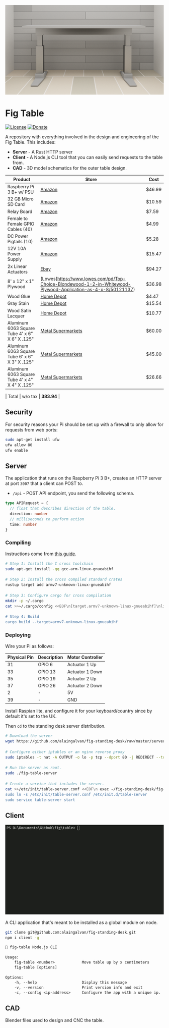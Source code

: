 ![Cover Image](cad/concept.png)

# Fig Table

[![License][license-img]][license-url]
[![Donate][donate-img]][donate-url]

A repository with everything involved in the design and engineering of the Fig Table. This includes:

- **Server** - A Rust HTTP server 
- **Client** - A Node.js CLI tool that you can easily send requests to the table from.
- **CAD** - 3D model schematics for the outer table design.

| Product | Store | Cost |
|---------|-------|------|
| Raspberry Pi 3 B+ w/ PSU | [Amazon](https://www.amazon.com/gp/product/B01C6FFNY4/ref=oh_aui_search_detailpage?ie=UTF8&psc=1) | $46.99 |
| 32 GB Micro SD Card | [Amazon](https://www.amazon.com/gp/product/B010Q57T02/ref=od_aui_detailpages00?ie=UTF8&psc=1) | $10.59 |
| Relay Board | [Amazon](https://www.amazon.com/JBtek-Channel-Module-Arduino-Raspberry/dp/B00KTEN3TM/ref=sr_1_3?ie=UTF8&qid=1487462388&sr=8-3&keywords=relay+raspberry+pi) | $7.59 |
| Female to Female GPIO Cables (40) | [Amazon](https://www.amazon.com/gp/product/B00KOL5BCC/ref=oh_aui_detailpage_o09_s00?ie=UTF8&psc=1) | $4.99 |
| DC Power Pigtails (10) | [Amazon](https://www.amazon.com/gp/product/B00CUKHN0S/ref=oh_aui_detailpage_o00_s00?ie=UTF8&psc=1) | $5.28 |
| 12V 10A Power Supply | [Amazon](https://www.amazon.com/gp/product/B00Z9X4GLW/ref=oh_aui_detailpage_o00_s01?ie=UTF8&psc=1) | $15.47 |
| 2x Linear Actuators | [Ebay](http://www.ebay.com/itm/122042491329?_trksid=p2060353.m2749.l2649&ssPageName=STRK%3AMEBIDX%3AIT) | $94.27 |
| 8' x 12" x 1" Plywood | [Lowes]https://www.lowes.com/pd/Top-Choice-Blondewood-1-2-in-Whitewood-Plywood-Application-as-4-x-8/50121137) | $36.98 |
| Wood Glue | [Home Depot](https://www.homedepot.com/p/Gorilla-8-fl-oz-Wood-Glue-62000/100672167) | $4.47 |
| Gray Stain | [Home Depot](https://www.homedepot.com/p/Varathane-1-qt-3X-Weathered-Gray-Premium-Wood-Stain-Case-of-2-267124/203377037) | $15.54 |
| Wood Satin Lacquer | [Home Depot](https://www.homedepot.com/p/Minwax-1-qt-Clear-Satin-Fast-Drying-Polyurethane-Interior-Wood-Protective-Finish-63010/100201939) | $10.77 |
| Aluminum 6063 Square Tube 4' x 6" X 6" X .125"  | [Metal Supermarkets](https://www.metalsupermarkets.com/metals/aluminum/aluminum-6061-square-tube/) | $60.00 |
| Aluminum 6063 Square Tube 6' x 6" X 3" X .125"  | [Metal Supermarkets](https://www.metalsupermarkets.com/metals/aluminum/aluminum-6061-square-tube/) | $45.00 |
| Aluminum 6063 Square Tube 4' x 4" X 4" X .125"  | [Metal Supermarkets](https://www.metalsupermarkets.com/metals/aluminum/aluminum-6061-square-tube/) | $26.66 |

| Total | w/o tax | **383.94** | 

## Security

For security reasons your Pi should be set up with a firewall to only allow for requests from web ports:

```bash
sudo apt-get install ufw
ufw allow 80
ufw enable
```

## Server

The application that runs on the Raspberry Pi 3 B+, creates an HTTP server at port `3007` that a client can POST to.

- `/api` - POST API endpoint, you send the following schema.

```ts
type APIRequest = {
  // float that describes direction of the table.
  direction: number
  // milliseconds to perform action
  time: number
}
```

### Compiling

Instructions come from [this guide](https://github.com/japaric/rust-cross).

```bash
# Step 1: Install the C cross toolchain
sudo apt-get install -qq gcc-arm-linux-gnueabihf

# Step 2: Install the cross compiled standard crates
rustup target add armv7-unknown-linux-gnueabihf

# Step 3: Configure cargo for cross compilation
mkdir -p ~/.cargo
cat >>~/.cargo/config <<EOF\n[target.armv7-unknown-linux-gnueabihf]\nlinker = "arm-linux-gnueabihf-gcc"EOF

# Step 4: Build
cargo build --target=armv7-unknown-linux-gnueabihf
```

### Deploying

Wire your Pi as follows:

| Physical Pin | Description | Motor Controller |
|--------------|-------------|------------------|
| 31 | GPIO 6  | Actuator 1 Up |
| 33 | GPIO 13 | Actuator 1 Down |
| 35 | GPIO 19 | Actuator 2 Up |
| 37 | GPIO 26 | Actuator 2 Down |
| 2 | - | 5V |
| 39 | - | GND |

Install Raspian lite, and configure it for your keyboard/country since by default it's set to the UK. 

Then `cd` to the standing desk server distribution.

```bash
# Download the server
wget https://github.com/alaingalvan/fig-standing-desk/raw/master/server/dist/fig-table-server

# Configure either iptables or an nginx reverse proxy
sudo iptables -t nat -A OUTPUT -o lo -p tcp --dport 80 -j REDIRECT --to-port 3007

# Run the server as root.
sudo ./fig-table-server

# Create a service that includes the server.
cat >>/etc/init/table-server.conf <<EOF\n exec ~/fig-standing-desk/fig-table-server EOF
sudo ln -s /etc/init/table-server.conf /etc/init.d/table-server
sudo service table-server start
```

## Client

![CLI Animation](docs/client-cli.gif)

A CLI application that's meant to be installed as a global module on node. 

```bash
git clone git@github.com:alaingalvan/fig-standing-desk.git
npm i client -g
```

```
🍐 fig-table Node.js CLI

Usage:
    fig-table <number>            Move table up by x centimeters
    fig-table [options]

Options:
    -h, --help                    Display this message
    -v, --version                 Print version info and exit
    -c, --config <ip-address>     Configure the app with a unique ip.
```

## CAD

Blender files used to design and CNC the table.

[license-img]: http://img.shields.io/:license-lgpl3-blue.svg?style=flat-square
[license-url]: https://opensource.org/licenses/lgpl-3.0.html
[donate-img]: https://img.shields.io/badge/$-support-green.svg?style=flat-square
[donate-url]: https://www.paypal.me/alaingalvan/3
